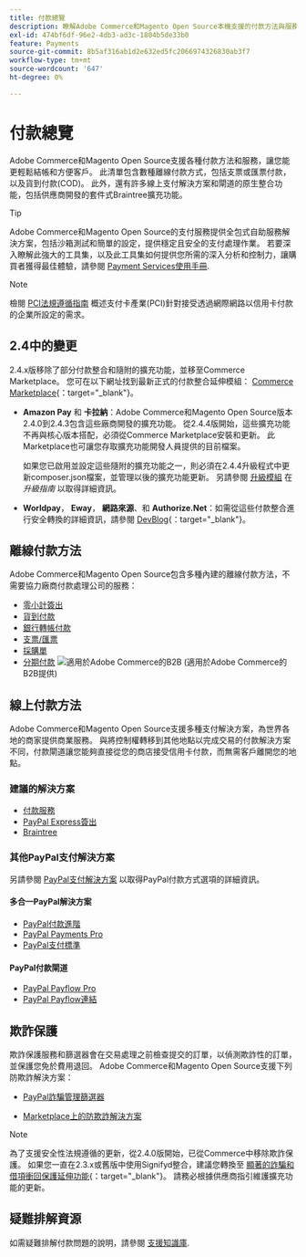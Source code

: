 ```yaml
---
title: 付款總覽
description: 瞭解Adobe Commerce和Magento Open Source本機支援的付款方法與服務。
exl-id: 474bf6df-96e2-4db3-ad3c-1804b5de33b0
feature: Payments
source-git-commit: 8b5af316ab1d2e632ed5fc2066974326830ab3f7
workflow-type: tm+mt
source-wordcount: '647'
ht-degree: 0%

---
```


# 付款總覽

Adobe Commerce和Magento Open Source支援各種付款方法和服務，讓您能更輕鬆結帳和方便客戶。 此清單包含數種離線付款方式，包括支票或匯票付款，以及貨到付款(COD)。 此外，還有許多線上支付解決方案和閘道的原生整合功能，包括供應商開發的套件式Braintree擴充功能。

>[!TIP]
>
>Adobe Commerce和Magento Open Source的支付服務提供全包式自助服務解決方案，包括沙箱測試和簡單的設定，提供穩定且安全的支付處理作業。 若要深入瞭解此強大的工具集，以及此工具集如何提供您所需的深入分析和控制力，讓購買者獲得最佳體驗，請參閱 [Payment Services使用手冊](https://experienceleague.adobe.com/docs/commerce-merchant-services/payment-services/guide-overview.html).

>[!NOTE]
>
>檢閱 [PCI法規遵循指南](../getting-started/compliance-pci.md) 概述支付卡產業(PCI)針對接受透過網際網路以信用卡付款的企業所設定的需求。

## 2.4中的變更

2.4.x版移除了部分付款整合和隨附的擴充功能，並移至Commerce Marketplace。 您可在以下網址找到最新正式的付款整合延伸模組： [Commerce Marketplace](https://marketplace.magento.com/extensions/payments-security.html){：target=&quot;_blank&quot;}。

- **Amazon Pay** 和 **卡拉納**：Adobe Commerce和Magento Open Source版本2.4.0到2.4.3包含這些廠商開發的擴充功能。 從2.4.4版開始，這些擴充功能不再與核心版本搭配，必須從Commerce Marketplace安裝和更新。 此Marketplace也可讓您存取擴充功能開發人員提供的目前檔案。

  如果您已啟用並設定這些隨附的擴充功能之一，則必須在2.4.4升級程式中更新composer.json檔案，並管理以後的擴充功能更新。 另請參閱 [升級模組](https://experienceleague.adobe.com/docs/commerce-operations/upgrade-guide/modules/upgrade.html) 在 _升級指南_ 以取得詳細資訊。

- **Worldpay**， **Eway**， **網路來源**、和 **Authorize.Net**：如需從這些付款整合進行安全轉換的詳細資訊，請參閱 [DevBlog](https://community.magento.com/t5/Magento-DevBlog/Deprecation-of-Magento-core-payment-integrations/ba-p/426445){：target=&quot;_blank&quot;}。

## 離線付款方法

Adobe Commerce和Magento Open Source包含多種內建的離線付款方法，不需要協力廠商付款處理公司的服務：

- [零小計簽出](zero-subtotal-checkout.md)
- [貨到付款](cash-on-delivery.md)
- [銀行轉帳付款](bank-transfer.md)
- [支票/匯票](check-money-order.md)
- [採購單](purchase-order.md)
- [分期付款](../b2b/enable-basic-features.md#configure-payment-on-account) ![適用於Adobe Commerce的B2B](../assets/b2b.svg) (適用於Adobe Commerce的B2B提供)

## 線上付款方法

Adobe Commerce和Magento Open Source支援多種支付解決方案，為世界各地的商家提供商業服務。 與將控制權轉移到其他地點以完成交易的付款解決方案不同，付款閘道讓您能夠直接從您的商店接受信用卡付款，而無需客戶離開您的地點。

### 建議的解決方案

- [付款服務](https://experienceleague.adobe.com/docs/commerce-merchant-services/payment-services/guide-overview.html)
- [PayPal Express簽出](paypal-express-checkout.md)
- [Braintree](braintree.md)

### 其他PayPal支付解決方案

另請參閱 [PayPal支付解決方案](paypal.md) 以取得PayPal付款方式選項的詳細資訊。

#### 多合一PayPal解決方案

- [PayPal付款進階](paypal-payments-advanced.md)
- [PayPal Payments Pro](paypal-payments-pro.md)
- [PayPal支付標準](paypal-payments-standard.md)

#### PayPal付款閘道

- [PayPal Payflow Pro](paypal-payflow-pro.md)
- [PayPal Payflow連結](paypal-payflow-link.md)

## 欺詐保護

欺詐保護服務和篩選器會在交易處理之前檢查提交的訂單，以偵測欺詐性的訂單，並保護您免於費用退回。 Adobe Commerce和Magento Open Source支援下列防欺詐解決方案：

- [PayPal詐騙管理篩選器](paypal.md#paypal-fraud-management-filters)

- [Marketplace上的防欺詐解決方案][1]

>[!NOTE]
>
>為了支援安全性法規遵循的更新，從2.4.0版開始，已從Commerce中移除欺詐保護。 如果您一直在2.3.x或舊版中使用Signifyd整合，建議您轉換至 [顯著的詐騙和借項衝回保護延伸功能](https://marketplace.magento.com/signifyd-module-connect.html){：target=&quot;_blank&quot;}。 請務必根據供應商指引維護擴充功能的更新。

## 疑難排解資源

如需疑難排解付款問題的說明，請參閱 [支援知識庫](https://experienceleague.adobe.com/docs/commerce-knowledge-base/kb/overview.html?lang=en).

[1]: https://marketplace.magento.com/catalogsearch/result?q=fraud%20protection
